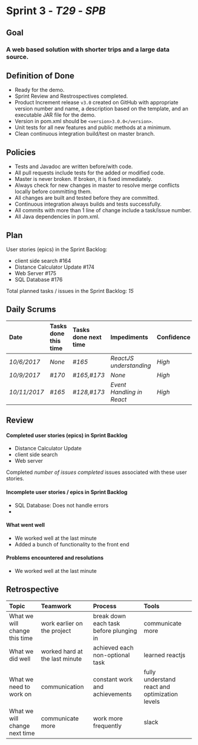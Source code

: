# Sprint 3 - *T29* - *SPB*

## Goal

### A web based solution with shorter trips and a large data source.

## Definition of Done

* Ready for the demo.
* Sprint Review and Restrospectives completed.
* Product Increment release `v3.0` created on GitHub with appropriate version number and name, a description based on the template, and an executable JAR file for the demo.
* Version in pom.xml should be `<version>3.0.0</version>`.
* Unit tests for all new features and public methods at a minimum.
* Clean continuous integration build/test on master branch.


## Policies

* Tests and Javadoc are written before/with code.  
* All pull requests include tests for the added or modified code.
* Master is never broken.  If broken, it is fixed immediately.
* Always check for new changes in master to resolve merge conflicts locally before committing them.
* All changes are built and tested before they are committed.
* Continuous integration always builds and tests successfully.
* All commits with more than 1 line of change include a task/issue number.
* All Java dependencies in pom.xml.

## Plan 

User stories (epics) in the Sprint Backlog: 
* client side search  #164
* Distance Calculator Update #174
* Web Server #175
* SQL Database #176

Total planned tasks / issues in the Sprint Backlog: *15* 

## Daily Scrums

Date | Tasks done this time | Tasks done next time | Impediments | Confidence
:--- | :--- | :--- | :--- | :---
 *10/6/2017* | *None* | *#165* | *ReactJS understanding* | *High*
 *10/9/2017* | *#170* | *#165,#173* | *None* | *High*
 *10/11/2017* | *#165* | *#128,#173* | *Event Handling in React* | *High*
 

## Review

#### Completed user stories (epics) in Sprint Backlog 
* Distance Calculator Update
* client side search
* Web server

Completed *number of issues completed* issues associated with these user stories.

#### Incomplete user stories / epics in Sprint Backlog 
* SQL Database: Does not handle errors
*

#### What went well
* We worked well at the last minute
* Added a bunch of functionality to the front end

#### Problems encountered and resolutions
* We worked well at the last minute

## Retrospective

Topic | Teamwork | Process | Tools
:--- | :--- | :--- | :---
What we will change this time | work earlier on the project | break down each task before plunging in | communicate more
What we did well | worked hard at the last minute | achieved each non-optional task | learned reactjs
What we need to work on | communication | constant work and achievements | fully understand react and optimization levels
What we will change next time | communicate more | work more frequently | slack
